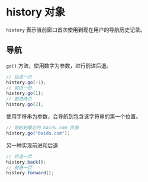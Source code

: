 # history 对象

`history` 表示当前窗口首次使用到现在用户的导航历史记录。

## 导航

`go()` 方法，使用数字为参数，进行前进后退。

```javascript
// 后退一页
history.go(-1);
// 前进一页
history.go(1);
// 前进两页
history.go(2);
```

使用字符串为参数，会导航到包含该字符串的第一个位置。

```javascript
// 导航到最近的 baidu.com 页面
history.go("baidu.com");
```

另一种实现前进和后退

```javascript
// 后退一页
history.back();
// 前进一页
history.forward();
```

